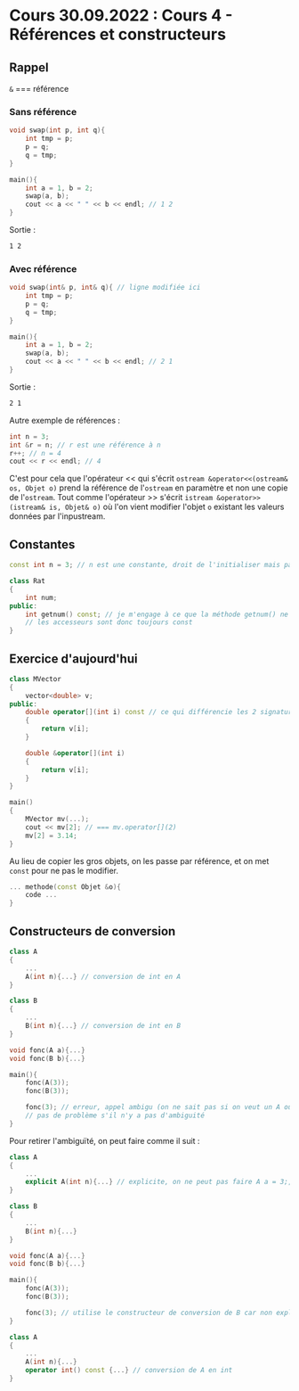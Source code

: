 # Cours 30.09.2022 : Cours 4 - Références et constructeurs

## Rappel

`&` === référence

### Sans référence

```cpp
void swap(int p, int q){
    int tmp = p;
    p = q;
    q = tmp;
}

main(){
    int a = 1, b = 2;
    swap(a, b);
    cout << a << " " << b << endl; // 1 2
}
```

Sortie :

```txt
1 2
```

### Avec référence

```cpp
void swap(int& p, int& q){ // ligne modifiée ici 
    int tmp = p;
    p = q;
    q = tmp;
}

main(){
    int a = 1, b = 2;
    swap(a, b);
    cout << a << " " << b << endl; // 2 1
}
```

Sortie :

```txt
2 1
```

Autre exemple de références :

```cpp
int n = 3; 
int &r = n; // r est une référence à n
r++; // n = 4
cout << r << endl; // 4
```

C'est pour cela que l'opérateur << qui s'écrit `ostream &operator<<(ostream& os, Objet o)` prend la référence de
l'`ostream` en paramètre et non une copie de l'`ostream`.
Tout comme l'opérateur >> s'écrit `istream &operator>>(istream& is, Objet& o)`  où l'on vient modifier l'objet `o`
existant les valeurs données par l'inpustream.

## Constantes

```cpp
const int n = 3; // n est une constante, droit de l'initialiser mais pas la modifier plus tard 
```

```cpp
class Rat
{
    int num;
public: 
    int getnum() const; // je m'engage à ce que la méthode getnum() ne modifie pas *this (l'objet courant)
    // les accesseurs sont donc toujours const 
}
```

## Exercice d'aujourd'hui

```cpp
class MVector 
{
    vector<double> v;
public:
    double operator[](int i) const // ce qui différencie les 2 signatures c'est le const 
    {
        return v[i];
    }

    double &operator[](int i)
    {
        return v[i];
    }
}
```

```cpp
main()
{
    MVector mv(...);
    cout << mv[2]; // === mv.operator[](2)
    mv[2] = 3.14;  
}
```

Au lieu de copier les gros objets, on les passe par référence, et on met `const` pour ne pas le modifier.

```cpp
... methode(const Objet &o){
    code ... 
}
```

## Constructeurs de conversion

```cpp
class A 
{
    ...
    A(int n){...} // conversion de int en A 
}

class B
{
    ...
    B(int n){...} // conversion de int en B
}

void fonc(A a){...}
void fonc(B b){...}

main(){
    fonc(A(3));
    fonc(B(3));

    fonc(3); // erreur, appel ambigu (on ne sait pas si on veut un A ou un B)
    // pas de problème s'il n'y a pas d'ambiguité
}
```

Pour retirer l'ambiguïté, on peut faire comme il suit :

```cpp
class A 
{
    ...
    explicit A(int n){...} // explicite, on ne peut pas faire A a = 3;, il est recommandé de toujours mettre explicit pour les constructeurs de conversion
}

class B
{
    ...
    B(int n){...}
}

void fonc(A a){...}
void fonc(B b){...}

main(){
    fonc(A(3));
    fonc(B(3));

    fonc(3); // utilise le constructeur de conversion de B car non explicite 
}
```

```cpp
class A 
{
    ...
    A(int n){...} 
    operator int() const {...} // conversion de A en int
}
